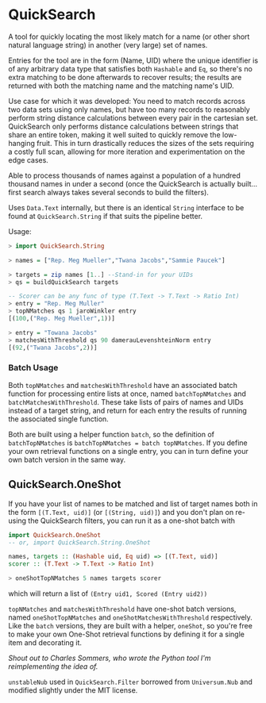 # QuickSearch

A tool for quickly locating the most likely match
for a name (or other short natural language string) in another (very large)
set of names.

Entries for the tool are in the form (Name, UID) where the unique identifier is
of any arbitrary data type that satisfies both `Hashable` and `Eq`,
so there's no extra matching to be done afterwards to recover results; the
results are returned with both the matching name and the matching name's UID.

Use case for which it was developed: You need to match records across two data
sets using only names, but have too many records to reasonably
perform string distance calculations between every pair in the cartesian set.
QuickSearch only performs distance calculations between strings
that share an entire token, making it well suited to quickly remove
the low-hanging fruit. This in turn drastically reduces the sizes of the sets
requiring a costly full scan, allowing for more iteration and experimentation
on the edge cases.

Able to process thousands of names against a population of a hundred
thousand names in under a second (once the QuickSearch is actually built...
first search always takes several seconds to build the filters).

Uses `Data.Text` internally, but there is an identical `String` interface
to be found at `QuickSearch.String` if that suits the pipeline better.

Usage:

```haskell
> import QuickSearch.String

> names = ["Rep. Meg Mueller","Twana Jacobs","Sammie Paucek"]

> targets = zip names [1..] --Stand-in for your UIDs
> qs = buildQuickSearch targets

-- Scorer can be any func of type (T.Text -> T.Text -> Ratio Int)
> entry = "Rep. Meg Muller"
> topNMatches qs 1 jaroWinkler entry
[(100,("Rep. Meg Mueller",1))]

> entry = "Towana Jacobs"
> matchesWithThreshold qs 90 damerauLevenshteinNorm entry
[(92,("Twana Jacobs",2))]
```

### Batch Usage

Both `topNMatches` and `matchesWithThreshold` have an associated batch function
for processing entire lists at once, named `batchTopNMatches` and
`batchMatchesWithThreshold`. These take lists of pairs of names and UIDs
instead of a target string, and return for each entry the results of running
the associated single function.

Both are built using a helper function `batch`, so the definition of
`batchTopNMatches` is `batchTopNMatches = batch topNMatches`. If you define
your own retrieval functions on a single entry, you can in turn define your
own batch version in the same way.


## QuickSearch.OneShot

If you have your list of names to be matched and list of target names both
in the form `[(T.Text, uid)]` (or `[(String, uid)]`) and you don't plan
on re-using the QuickSearch filters, you can run it as a one-shot batch with
```haskell
import QuickSearch.OneShot
-- or, import QuickSearch.String.OneShot

names, targets :: (Hashable uid, Eq uid) => [(T.Text, uid)]
scorer :: (T.Text -> T.Text -> Ratio Int)

> oneShotTopNMatches 5 names targets scorer
```
which will return a list of `(Entry uid1, Scored (Entry uid2))`

`topNMatches` and `matchesWithThreshold` have one-shot batch versions, named
`oneShotTopNMatches` and `oneShotMatchesWithThreshold` respectively. Like the
`batch` versions, they are built with a helper, `oneShot`, so you're free to
make your own One-Shot retrieval functions by defining it for a single item
and decorating it.

_Shout out to Charles Sommers, who wrote the Python tool
I'm reimplementing the idea of._

`unstableNub` used in `QuickSearch.Filter` borrowed from `Universum.Nub`
and modified slightly under the MIT license.
